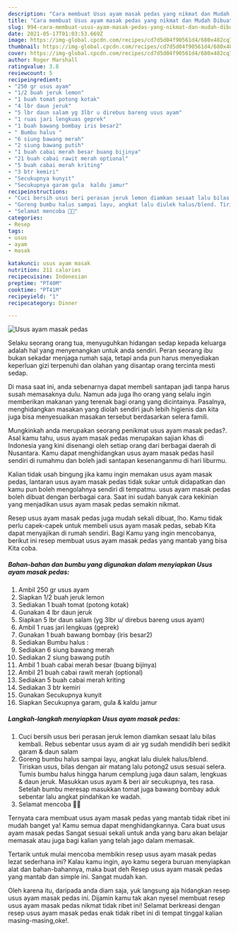 ```yaml
---
description: "Cara membuat Usus ayam masak pedas yang nikmat dan Mudah Dibuat"
title: "Cara membuat Usus ayam masak pedas yang nikmat dan Mudah Dibuat"
slug: 994-cara-membuat-usus-ayam-masak-pedas-yang-nikmat-dan-mudah-dibuat
date: 2021-05-17T01:03:53.669Z
image: https://img-global.cpcdn.com/recipes/cd7d5d04f90561d4/680x482cq70/usus-ayam-masak-pedas-foto-resep-utama.jpg
thumbnail: https://img-global.cpcdn.com/recipes/cd7d5d04f90561d4/680x482cq70/usus-ayam-masak-pedas-foto-resep-utama.jpg
cover: https://img-global.cpcdn.com/recipes/cd7d5d04f90561d4/680x482cq70/usus-ayam-masak-pedas-foto-resep-utama.jpg
author: Roger Marshall
ratingvalue: 3.8
reviewcount: 5
recipeingredient:
- "250 gr usus ayam"
- "1/2 buah jeruk lemon"
- "1 buah tomat potong kotak"
- "4 lbr daun jeruk"
- "5 lbr daun salam yg 3lbr u direbus bareng usus ayam"
- "1 ruas jari lengkuas geprek"
- "1 buah bawang bombay iris besar2"
- " Bumbu halus "
- "6 siung bawang merah"
- "2 siung bawang putih"
- "1 buah cabai merah besar buang bijinya"
- "21 buah cabai rawit merah optional"
- "5 buah cabai merah kriting"
- "3 btr kemiri"
- "Secukupnya kunyit"
- "Secukupnya garam gula  kaldu jamur"
recipeinstructions:
- "Cuci bersih usus beri perasan jeruk lemon diamkan sesaat lalu bilas kembali. Rebus sebentar usus ayam di air yg sudah mendidih beri sedikit garam &amp; daun salam"
- "Goreng bumbu halus sampai layu, angkat lalu diulek halus/blend. Tiriskan usus, bilas dengan air matang lalu potong2 usus sesuai selera. Tumis bumbu halus hingga harum cemplung juga daun salam, lengkuas &amp; daun jeruk. Masukkan usus ayam &amp; beri air secukupnya, tes rasa. Setelah bumbu meresap masukkan tomat juga bawang bombay aduk sebentar lalu angkat pindahkan ke wadah."
- "Selamat mencoba 🤗😘"
categories:
- Resep
tags:
- usus
- ayam
- masak

katakunci: usus ayam masak 
nutrition: 211 calories
recipecuisine: Indonesian
preptime: "PT40M"
cooktime: "PT41M"
recipeyield: "1"
recipecategory: Dinner

---
```



![Usus ayam masak pedas](https://img-global.cpcdn.com/recipes/cd7d5d04f90561d4/680x482cq70/usus-ayam-masak-pedas-foto-resep-utama.jpg)

Selaku seorang orang tua, menyuguhkan hidangan sedap kepada keluarga adalah hal yang menyenangkan untuk anda sendiri. Peran seorang ibu bukan sekadar menjaga rumah saja, tetapi anda pun harus menyediakan keperluan gizi terpenuhi dan olahan yang disantap orang tercinta mesti sedap.

Di masa  saat ini, anda sebenarnya dapat membeli santapan jadi tanpa harus susah memasaknya dulu. Namun ada juga lho orang yang selalu ingin memberikan makanan yang terenak bagi orang yang dicintainya. Pasalnya, menghidangkan masakan yang diolah sendiri jauh lebih higienis dan kita juga bisa menyesuaikan masakan tersebut berdasarkan selera famili. 



Mungkinkah anda merupakan seorang penikmat usus ayam masak pedas?. Asal kamu tahu, usus ayam masak pedas merupakan sajian khas di Indonesia yang kini disenangi oleh setiap orang dari berbagai daerah di Nusantara. Kamu dapat menghidangkan usus ayam masak pedas hasil sendiri di rumahmu dan boleh jadi santapan kesenanganmu di hari liburmu.

Kalian tidak usah bingung jika kamu ingin memakan usus ayam masak pedas, lantaran usus ayam masak pedas tidak sukar untuk didapatkan dan kamu pun boleh mengolahnya sendiri di tempatmu. usus ayam masak pedas boleh dibuat dengan berbagai cara. Saat ini sudah banyak cara kekinian yang menjadikan usus ayam masak pedas semakin nikmat.

Resep usus ayam masak pedas juga mudah sekali dibuat, lho. Kamu tidak perlu capek-capek untuk membeli usus ayam masak pedas, sebab Kita dapat menyajikan di rumah sendiri. Bagi Kamu yang ingin mencobanya, berikut ini resep membuat usus ayam masak pedas yang mantab yang bisa Kita coba.

<!--inarticleads1-->

##### Bahan-bahan dan bumbu yang digunakan dalam menyiapkan Usus ayam masak pedas:

1. Ambil 250 gr usus ayam
1. Siapkan 1/2 buah jeruk lemon
1. Sediakan 1 buah tomat (potong kotak)
1. Gunakan 4 lbr daun jeruk
1. Siapkan 5 lbr daun salam (yg 3lbr u/ direbus bareng usus ayam)
1. Ambil 1 ruas jari lengkuas (geprek)
1. Gunakan 1 buah bawang bombay (iris besar2)
1. Sediakan  Bumbu halus :
1. Sediakan 6 siung bawang merah
1. Sediakan 2 siung bawang putih
1. Ambil 1 buah cabai merah besar (buang bijinya)
1. Ambil 21 buah cabai rawit merah (optional)
1. Sediakan 5 buah cabai merah kriting
1. Sediakan 3 btr kemiri
1. Gunakan Secukupnya kunyit
1. Siapkan Secukupnya garam, gula &amp; kaldu jamur




<!--inarticleads2-->

##### Langkah-langkah menyiapkan Usus ayam masak pedas:

1. Cuci bersih usus beri perasan jeruk lemon diamkan sesaat lalu bilas kembali. Rebus sebentar usus ayam di air yg sudah mendidih beri sedikit garam &amp; daun salam
1. Goreng bumbu halus sampai layu, angkat lalu diulek halus/blend. Tiriskan usus, bilas dengan air matang lalu potong2 usus sesuai selera. Tumis bumbu halus hingga harum cemplung juga daun salam, lengkuas &amp; daun jeruk. Masukkan usus ayam &amp; beri air secukupnya, tes rasa. Setelah bumbu meresap masukkan tomat juga bawang bombay aduk sebentar lalu angkat pindahkan ke wadah.
1. Selamat mencoba 🤗😘




Ternyata cara membuat usus ayam masak pedas yang mantab tidak ribet ini mudah banget ya! Kamu semua dapat menghidangkannya. Cara buat usus ayam masak pedas Sangat sesuai sekali untuk anda yang baru akan belajar memasak atau juga bagi kalian yang telah jago dalam memasak.

Tertarik untuk mulai mencoba membikin resep usus ayam masak pedas lezat sederhana ini? Kalau kamu ingin, ayo kamu segera buruan menyiapkan alat dan bahan-bahannya, maka buat deh Resep usus ayam masak pedas yang mantab dan simple ini. Sangat mudah kan. 

Oleh karena itu, daripada anda diam saja, yuk langsung aja hidangkan resep usus ayam masak pedas ini. Dijamin kamu tak akan nyesel membuat resep usus ayam masak pedas nikmat tidak ribet ini! Selamat berkreasi dengan resep usus ayam masak pedas enak tidak ribet ini di tempat tinggal kalian masing-masing,oke!.

